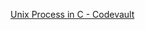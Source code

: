 [Unix Process in C - Codevault](https://code-vault.net/course/46qpfr4tkz:1603732431896/lesson/16non3fdoh:1603732431950)

